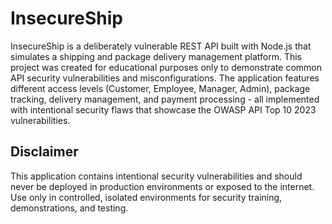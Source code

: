 # InsecureShip
InsecureShip is a deliberately vulnerable REST API built with Node.js that simulates a shipping and package delivery management platform. This project was created for educational purposes only to demonstrate common API security vulnerabilities and misconfigurations.
The application features different access levels (Customer, Employee, Manager, Admin), package tracking, delivery management, and payment processing - all implemented with intentional security flaws that showcase the OWASP API Top 10 2023 vulnerabilities.

## Disclaimer

This application contains intentional security vulnerabilities and should never be deployed in production environments or exposed to the internet. Use only in controlled, isolated environments for security training, demonstrations, and testing.
